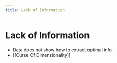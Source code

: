 ```yaml
---
title: Lack of Information
---
```


# Lack of Information
- Data does not show how to extract optimal info
- [[Curse Of Dimensionality]]


























































